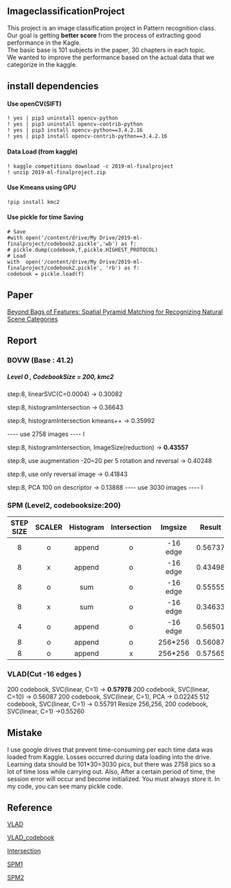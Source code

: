 
## ImageclassificationProject

 This project is an image classification project in Pattern recognition class. 
Our goal is getting **better score**  from the process of extracting good performance in the Kagle.  
The basic base is 101 subjects in the paper, 30 chapters in each topic.  
We wanted to improve the performance based on the actual data that we categorize in the kaggle.


## install dependencies
#### Use openCV(SIFT)
```
! yes | pip3 uninstall opencv-python
! yes | pip3 uninstall opencv-contrib-python
! yes | pip3 install opencv-python==3.4.2.16
! yes | pip3 install opencv-contrib-python==3.4.2.16
```
#### Data Load (from kaggle)
```
! kaggle competitions download -c 2019-ml-finalproject
! unzip 2019-ml-finalproject.zip
```
####  Use Kmeans using GPU
```
!pip install kmc2
```
#### Use pickle for time Saving
```
# Save
#with open('/content/drive/My Drive/2019-ml-finalproject/codebook2.pickle','wb') as f:
# pickle.dump(codebook,f,pickle.HIGHEST_PROTOCOL)
# Load
with  open('/content/drive/My Drive/2019-ml-finalproject/codebook2.pickle', 'rb') as f:
codebook = pickle.load(f)
```

## Paper
[Beyond Bags of Features: Spatial Pyramid Matching for Recognizing Natural Scene Categories](https://inc.ucsd.edu/~marni/Igert/Lazebnik_06.pdf)

## Report
### BOVW (Base : 41.2)
##### Level 0 , CodebookSize = 200, kmc2 
step:8, linearSVC(C=0.0004) -> 0.30082

step:8, histogramIntersection  -> 0.36643

step:8, histogramIntersection kmeans++ -> 0.35992

---- use 2758 images ---- I

step:8, histogramIntersection, ImageSize(reduction) -> **0.43557**

step:8, use augmentation -20~20 per 5 rotation and reversal ->  0.40248

step:8, use only reversal image -> 0.41843

step:8, PCA 100 on descriptor -> 0.13888
---- use 3030 images ---- I

### SPM (Level2, codebooksize:200)
|  <center>STEP SIZE</center> |  <center>SCALER</center> | <center>Histogram</center> |<center>Intersection</center> |<center>Imgsize</center> |<center>Result</center> |
|:--------|:--------:|--------:|--------:|--------:|--------:|
| <center>8 </center> | o </center> |<center>append </center> |<center>o </center>|<center> -16 edge </center>|<center>0.56737</center>
| <center>8 </center>| x </center> |<center>append </center> |<center>o </center>|<center>-16 edge </center>|<center>0.43498 </center>
| <center>8 </center>| o </center> |<center>sum </center> |<center>o </center>|<center>-16 edge </center>|<center>0.55555</center>
| <center>8 </center>| x </center> |<center>sum </center> |<center>o </center>|<center>-16 edge </center>|<center>0.34633</center>
| <center>4 </center>| o </center> |<center>append </center> |<center>o </center>|<center>-16 edge </center>|<center>0.56501</center>
| <center>8 </center>| o </center> |<center>append </center> |<center>o </center>|<center>256*256 </center>|<center>0.56087</center>
| <center>8 </center>| o </center> |<center>append </center> |<center>x </center>|<center>256*256 </center>|<center>0.57565</center>

### VLAD(Cut -16 edges )
200 codebook, SVC(linear, C=1) -> **0.57978**
200 codebook, SVC(linear, C=10) -> 0.56087
200 codebook, SVC(linear, C=1), PCA -> 0.02245
512 codebook, SVC(linear, C=1) -> 0.55791
Resize 256,256, 200 codebook, SVC(linear, C=1) ->0.55260


## Mistake
 I use google drives that prevent time-consuming per each time data was loaded from Kaggle.  Losses occurred during data loading into the drive. Learning data should be 101*30=3030 pics, but there was  2758 pics so a lot of time loss while carrying out.
 Also, After a certain period of time, the session error will occur and become initialized. You must always store it. In my code, you can see many pickle code.

## Reference

[VLAD](https://github.com/lixuan0023/VLAD/blob/master/VLADClass.py)

[VLAD_codebook](https://books.google.co.kr/books?id=SXzQDQAAQBAJ&pg=PA373&lpg=PA373&dq=vlad+512&source=bl&ots=yNc1cKp-Qv&sig=ACfU3U3BHKySxHTGh8MF0uiUj1mZxKtRSw&hl=ko&sa=X&ved=2ahUKEwiTnuXipbXmAhXYMN4KHfr-BawQ6AEwAHoECAcQAQ#v=onepage&q=vlad%20512&f=false)

[Intersection](https://github.com/wihoho/Image-Recognition/blob/5dc8834dd204e36172815345f0abe5640a4a37ef/recognition/classification.py#L10)

[SPM1](https://github.com/bilaer/Spatial-pyramid-matching-scene-classifier)

[SPM2](https://github.com/TrungTVo/spatial-pyramid-matching-scene-recognition/blob/master/spatial_pyramid.ipynb)
